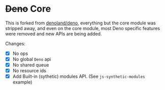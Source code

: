 # ~~Deno~~ Core

This is forked from [denoland/deno](https://github.com/denoland/deno), everything but the core module was stripped away, and even on the core module, most Deno specific features were removed and new APIs are being added.

Changes:
 - [x] No ops
 - [x] No global `Deno` api
 - [x] No shared queue
 - [x] No resource ids
 - [x] Add Built-in (sythetic) modules API. (See `js-synthetic-modules` example)
